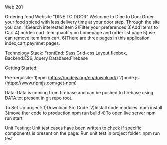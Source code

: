 Web 201

Ordering food Website "DINE TO DOOR"
Welcome to Dine to Door.Order your food spiced with less delivery time at your door step. Through the site you can:
1)Search interested item
2)Filter your preferences
3)Add Items to Cart
4)inc/dec cart item quantity on homepage and order list page
5)use can remove item from cart.
6)There are three pages in this application index,cart,paymnet pages.

Technology Stack:
FrontEnd: Sass,Grid-css Layout,flexbox,
Backend:ES6,Jquery
Database:Firebase

Getting Started:

Pre-requisite:
1)npm (https://nodejs.org/en/download/)
2)node.js (https://www.npmjs.com/get-npm)

Data:
Data is coming from firebase and can be pushed to firebase using DATA.txt present in git repo root.

To Set Up project:
1)Download Src Code.
2)Install node modules:
  npm install
3)move ther code to production 
  npm run build
4)To open live server
  npm run start

Unit Testing:
Unit test cases have been written to check if specific components is present on the page:
Run unit test in project folder:
npm run test